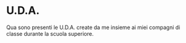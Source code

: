 # U.D.A.
Qua sono presenti le U.D.A. create da me insieme ai miei compagni di classe durante la scuola superiore.
